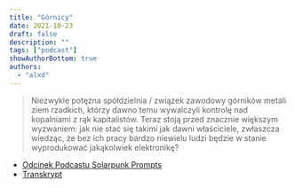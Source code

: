 ```yaml
---
title: "Górnicy"
date: 2021-10-23
draft: false
description: ""
tags: ["podcast"]
showAuthorBottom: true
authors:
  - "alxd"
---
```


> Niezwykle potężna spółdzielnia / związek zawodowy górników metali ziem rzadkich, którzy dawno temu wywalczyli kontrolę nad kopalniami z rąk kapitalistów. Teraz stoją przed znacznie większym wyzwaniem: jak nie stać się takimi jak dawni właściciele, zwłaszcza wiedząc, że bez ich pracy bardzo niewielu ludzi będzie w stanie wyprodukować jakąkolwiek elektronikę?

- [Odcinek Podcastu Solarpunk Prompts](https://podcast.tomasino.org/@SolarpunkPrompts/episodes/the-miners)
- [Transkrypt](https://wiki.tomasino.org/writing/Solarpunk-Prompts---The-Miners)
